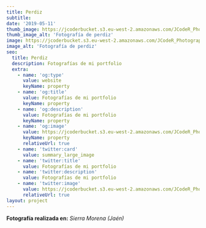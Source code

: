 ```yaml
---
title: Perdiz
subtitle:
date: '2019-05-11'
thumb_image: https://jcoderbucket.s3.eu-west-2.amazonaws.com/JCodeR_Photography/mini-ave-7.jpg
thumb_image_alt: 'Fotografía de perdiz'
image: https://jcoderbucket.s3.eu-west-2.amazonaws.com/JCodeR_Photography/mini-ave-7.jpg
image_alt: 'Fotografía de perdiz'
seo:
  title: Perdiz
  description: Fotografías de mi portfolio
  extra:
    - name: 'og:type'
      value: website
      keyName: property
    - name: 'og:title'
      value: Fotografías de mi portfolio
      keyName: property
    - name: 'og:description'
      value: Fotografías de mi portfolio
      keyName: property
    - name: 'og:image'
      value: https://jcoderbucket.s3.eu-west-2.amazonaws.com/JCodeR_Photography/mini-ave-7.jpg
      keyName: property
      relativeUrl: true
    - name: 'twitter:card'
      value: summary_large_image
    - name: 'twitter:title'
      value: Fotografías de mi portfolio
    - name: 'twitter:description'
      value: Fotografías de mi portfolio
    - name: 'twitter:image'
      value: https://jcoderbucket.s3.eu-west-2.amazonaws.com/JCodeR_Photography/mini-ave-7.jpg
      relativeUrl: true
layout: project
---
```


**Fotografía realizada en:**  *Sierra Morena (Jaén)*